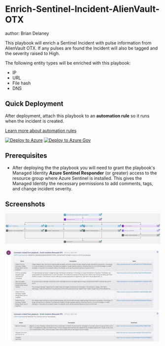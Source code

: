 # Enrich-Sentinel-Incident-AlienVault-OTX

author: Brian Delaney

This playbook will enrich a Sentinel Incident with pulse information from AlienVault OTX.  If any pulses are found the Incident will also be tagged and the severity raised to High.

The following entity types will be enriched with this playbook:

- IP
- URL
- File hash
- DNS


## Quick Deployment

After deployment, attach this playbook to an **automation rule** so it runs when the incident is created.

[Learn more about automation rules](https://docs.microsoft.com/azure/sentinel/automate-incident-handling-with-automation-rules#creating-and-managing-automation-rules)

[![Deploy to Azure](https://aka.ms/deploytoazurebutton)](https://portal.azure.com/#create/Microsoft.Template/uri/https%3A%2F%2Fraw.githubusercontent.com%2FAzure%2FAzure-Sentinel%2Fmaster%2FPlaybooks%2FEnrich-Sentinel-Incident-AlienVault-OTX%2Fazuredeploy.json)
[![Deploy to Azure Gov](https://aka.ms/deploytoazuregovbutton)](https://portal.azure.us/#create/Microsoft.Template/uri/https%3A%2F%2Fraw.githubusercontent.com%2FAzure%2FAzure-Sentinel%2Fmaster%2FPlaybooks%2FEnrich-Sentinel-Incident-AlienVault-OTX%2Fazuredeploy.json)

## Prerequisites

- After deploying the the playbook you will need to grant the playbook's Managed Identity **Azure Sentinel Responder** (or greater) access to the resource group where Azure Sentinel is installed. This gives the Managed Identity the necessary permissions to add comments, tags, and change incident severity.
                                                                                                                                     
## Screenshots
![Designer](./images/designerLight.jpg)

![Incident Comments](./images/comment-light.jpg)
